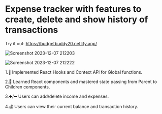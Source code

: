 # Expense tracker with features to create, delete and show history of transactions
Try it out:  https://budgetbuddy20.netlify.app/

![Screenshot 2023-12-07 212203](https://github.com/usaketh/BudgetBuddy/assets/64151405/ded425eb-6d3d-48d2-b8cb-62bd9b705fe3)

![Screenshot 2023-12-07 212222](https://github.com/usaketh/BudgetBuddy/assets/64151405/ed5e701c-2ad5-4aa8-8ce9-e58ce363b80f)


1.🔄 Implemented React Hooks and Context API for Global functions.

2.🧩 Learned React components and mastered state passing from Parent to Children components.

3.➕/➖ Users can add/delete income and expenses.

4.💰 Users can view their current balance and transaction history.
